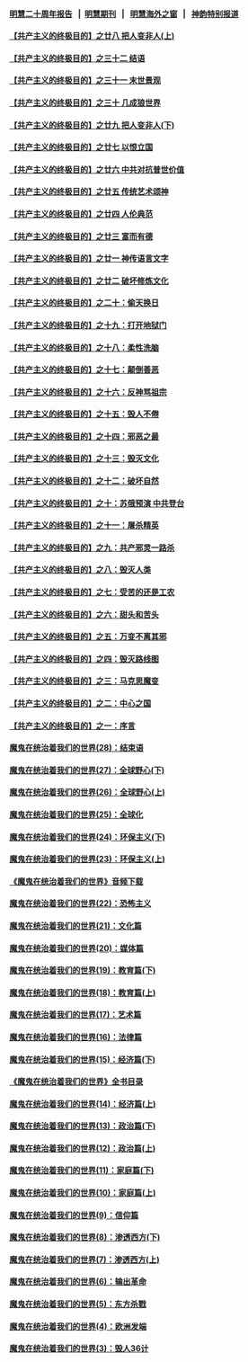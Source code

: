 #### [明慧二十周年报告](https://github.com/gfw-breaker/mh-reports/blob/master/README.md?t=07142136) &nbsp;&nbsp;|&nbsp;&nbsp;[明慧期刊](https://github.com/gfw-breaker/mh-qikan) &nbsp;&nbsp;|&nbsp;&nbsp; [明慧海外之窗](https://github.com/gfw-breaker/mh-news/blob/master/README.md?t=07142136) &nbsp;&nbsp;|&nbsp;&nbsp; [神韵特别报道](https://github.com/gfw-breaker/mh-news/blob/master/shenyun.md?t=07142136) 

#### [【共产主义的终极目的】之廿八 把人变非人(上)](../pages/nsc422/n11340492.md?t=07142136) 

#### [【共产主义的终极目的】之三十二 结语](../pages/nsc422/n11360535.md?t=07142136) 

#### [【共产主义的终极目的】之三十一 末世景观](../pages/nsc422/n11351129.md?t=07142136) 

#### [【共产主义的终极目的】之三十 几成狼世界](../pages/nsc422/n11348280.md?t=07142136) 

#### [【共产主义的终极目的】之廿九 把人变非人(下)](../pages/nsc422/n11344140.md?t=07142136) 

#### [【共产主义的终极目的】之廿七 以恨立国](../pages/nsc422/n11336944.md?t=07142136) 

#### [【共产主义的终极目的】之廿六 中共对抗普世价值](../pages/nsc422/n11324785.md?t=07142136) 

#### [【共产主义的终极目的】之廿五 传统艺术颂神](../pages/nsc422/n11296396.md?t=07142136) 

#### [【共产主义的终极目的】之廿四 人伦典范](../pages/nsc422/n11296397.md?t=07142136) 

#### [【共产主义的终极目的】之廿三 富而有德](../pages/nsc422/n11283598.md?t=07142136) 

#### [【共产主义的终极目的】之廿一 神传语言文字](../pages/nsc422/n11263265.md?t=07142136) 

#### [【共产主义的终极目的】之廿二 破坏修炼文化](../pages/nsc422/n11245728.md?t=07142136) 

#### [【共产主义的终极目的】之二十：偷天换日](../pages/nsc422/n11238846.md?t=07142136) 

#### [【共产主义的终极目的】之十九：打开地狱门](../pages/nsc422/n11206376.md?t=07142136) 

#### [【共产主义的终极目的】之十八：柔性洗脑](../pages/nsc422/n11199994.md?t=07142136) 

#### [【共产主义的终极目的】之十七：颠倒善恶](../pages/nsc422/n11179782.md?t=07142136) 

#### [【共产主义的终极目的】之十六：反神骂祖宗](../pages/nsc422/n11166798.md?t=07142136) 

#### [【共产主义的终极目的】之十五：毁人不倦](../pages/nsc422/n11166792.md?t=07142136) 

#### [【共产主义的终极目的】之十四：邪恶之最](../pages/nsc422/n11150249.md?t=07142136) 

#### [【共产主义的终极目的】之十三：毁灭文化](../pages/nsc422/n11135227.md?t=07142136) 

#### [【共产主义的终极目的】之十二：破坏自然](../pages/nsc422/n11135214.md?t=07142136) 

#### [【共产主义的终极目的】之十：苏俄预演 中共登台](../pages/nsc422/n11118424.md?t=07142136) 

#### [【共产主义的终极目的】之十一：屠杀精英](../pages/nsc422/n11118442.md?t=07142136) 

#### [【共产主义的终极目的】之九：共产邪灵一路杀](../pages/nsc422/n11114139.md?t=07142136) 

#### [【共产主义的终极目的】之八：毁灭人类](../pages/nsc422/n11108503.md?t=07142136) 

#### [【共产主义的终极目的】之七：受苦的还是工农](../pages/nsc422/n11101809.md?t=07142136) 

#### [【共产主义的终极目的】之六：甜头和苦头](../pages/nsc422/n11096971.md?t=07142136) 

#### [【共产主义的终极目的】之五：万变不离其邪](../pages/nsc422/n11091285.md?t=07142136) 

#### [【共产主义的终极目的】之四：毁灭路线图](../pages/nsc422/n11086284.md?t=07142136) 

#### [【共产主义的终极目的】之三：马克思魔变](../pages/nsc422/n11061941.md?t=07142136) 

#### [【共产主义的终极目的】之二：中心之国](../pages/nsc422/n11047728.md?t=07142136) 

#### [【共产主义的终极目的】之一：序言](../pages/nsc422/n11086077.md?t=07142136) 

#### [魔鬼在统治着我们的世界(28)：结束语](../pages/nsc422/n10936246.md?t=07142136) 

#### [魔鬼在统治着我们的世界(27)：全球野心(下)](../pages/nsc422/n10928319.md?t=07142136) 

#### [魔鬼在统治着我们的世界(26)：全球野心(上)](../pages/nsc422/n10900318.md?t=07142136) 

#### [魔鬼在统治着我们的世界(25)：全球化](../pages/nsc422/n10788205.md?t=07142136) 

#### [魔鬼在统治着我们的世界(24)：环保主义(下)](../pages/nsc422/n10695307.md?t=07142136) 

#### [魔鬼在统治着我们的世界(23)：环保主义(上)](../pages/nsc422/n10688613.md?t=07142136) 

#### [《魔鬼在统治着我们的世界》音频下载](../pages/nsc422/n10635553.md?t=07142136) 

#### [魔鬼在统治着我们的世界(22)：恐怖主义](../pages/nsc422/n10614727.md?t=07142136) 

#### [魔鬼在统治着我们的世界(21)：文化篇](../pages/nsc422/n10597706.md?t=07142136) 

#### [魔鬼在统治着我们的世界(20)：媒体篇](../pages/nsc422/n10586579.md?t=07142136) 

#### [魔鬼在统治着我们的世界(19)：教育篇(下)](../pages/nsc422/n10564808.md?t=07142136) 

#### [魔鬼在统治着我们的世界(18)：教育篇(上)](../pages/nsc422/n10526970.md?t=07142136) 

#### [魔鬼在统治着我们的世界(17)：艺术篇](../pages/nsc422/n10499093.md?t=07142136) 

#### [魔鬼在统治着我们的世界(16)：法律篇](../pages/nsc422/n10485969.md?t=07142136) 

#### [魔鬼在统治着我们的世界(15)：经济篇(下)](../pages/nsc422/n10469975.md?t=07142136) 

#### [《魔鬼在统治着我们的世界》全书目录](../pages/nsc422/n10464261.md?t=07142136) 

#### [魔鬼在统治着我们的世界(14)：经济篇(上)](../pages/nsc422/n10457370.md?t=07142136) 

#### [魔鬼在统治着我们的世界(13)：政治篇(下)](../pages/nsc422/n10448270.md?t=07142136) 

#### [魔鬼在统治着我们的世界(12)：政治篇(上)](../pages/nsc422/n10444576.md?t=07142136) 

#### [魔鬼在统治着我们的世界(11)：家庭篇(下)](../pages/nsc422/n10440961.md?t=07142136) 

#### [魔鬼在统治着我们的世界(10)：家庭篇(上)](../pages/nsc422/n10435448.md?t=07142136) 

#### [魔鬼在统治着我们的世界(9)：信仰篇](../pages/nsc422/n10432159.md?t=07142136) 

#### [魔鬼在统治着我们的世界(8)：渗透西方(下)](../pages/nsc422/n10429603.md?t=07142136) 

#### [魔鬼在统治着我们的世界(7)：渗透西方(上)](../pages/nsc422/n10426013.md?t=07142136) 

#### [魔鬼在统治着我们的世界(6)：输出革命](../pages/nsc422/n10421536.md?t=07142136) 

#### [魔鬼在统治着我们的世界(5)：东方杀戮](../pages/nsc422/n10417707.md?t=07142136) 

#### [魔鬼在统治着我们的世界(4)：欧洲发端](../pages/nsc422/n10414890.md?t=07142136) 

#### [魔鬼在统治着我们的世界(3)：毁人36计](../pages/nsc422/n10411583.md?t=07142136) 


